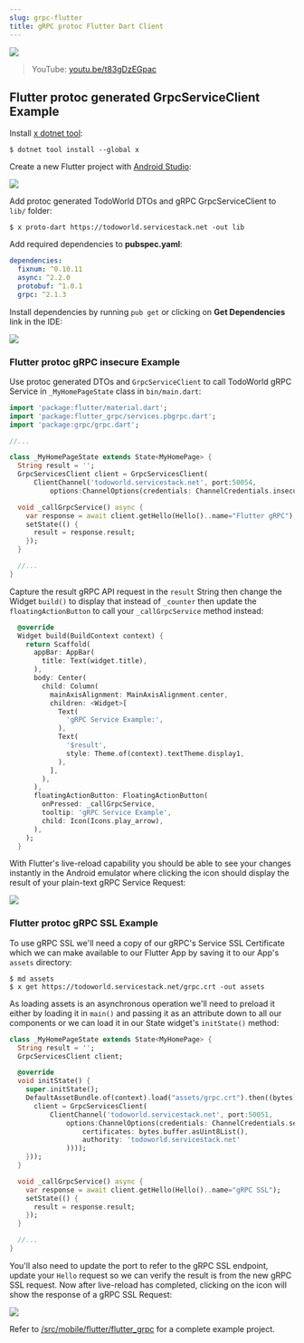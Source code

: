 ```yaml
---
slug: grpc-flutter
title: gRPC protoc Flutter Dart Client
---
```


[![](https://raw.githubusercontent.com/NetCoreApps/todo-world/master/src/TodoWorld/wwwroot/assets/img/flutter/flutter-grpc-ssl.png)](https://youtu.be/t83gDzEGpac)

> YouTube: [youtu.be/t83gDzEGpac](https://youtu.be/t83gDzEGpac)

## Flutter protoc generated GrpcServiceClient Example

Install [x dotnet tool](https://docs.servicestack.net/dotnet-tool):
    
    $ dotnet tool install --global x 

Create a new Flutter project with [Android Studio](https://developer.android.com/studio):

![](https://raw.githubusercontent.com/NetCoreApps/todo-world/master/src/TodoWorld/wwwroot/assets/img/flutter/new-flutter-project.png)

Add protoc generated TodoWorld DTOs and gRPC GrpcServiceClient to `lib/` folder:

    $ x proto-dart https://todoworld.servicestack.net -out lib

Add required dependencies to **pubspec.yaml**:

```yaml
dependencies:
  fixnum: ^0.10.11
  async: ^2.2.0
  protobuf: ^1.0.1
  grpc: ^2.1.3
```

Install dependencies by running `pub get` or clicking on **Get Dependencies** link in the IDE:

![](https://raw.githubusercontent.com/NetCoreApps/todo-world/master/src/TodoWorld/wwwroot/assets/img/flutter/pub-get.png)

### Flutter protoc gRPC insecure Example

Use protoc generated DTOs and `GrpcServiceClient` to call TodoWorld gRPC Service in `_MyHomePageState`
class in `bin/main.dart`:

```dart
import 'package:flutter/material.dart';
import 'package:flutter_grpc/services.pbgrpc.dart';
import 'package:grpc/grpc.dart';

//...

class _MyHomePageState extends State<MyHomePage> {
  String result = '';
  GrpcServicesClient client = GrpcServicesClient(
      ClientChannel('todoworld.servicestack.net', port:50054,
          options:ChannelOptions(credentials: ChannelCredentials.insecure())));

  void _callGrpcService() async {
    var response = await client.getHello(Hello()..name="Flutter gRPC");
    setState(() {
      result = response.result;
    });
  }

  //...
}
```

Capture the result gRPC API request in the `result` String then change the Widget `build()` to 
display that instead of `_counter` then update the `floatingActionButton` to call your `_callGrpcService`
method instead:

```dart
  @override
  Widget build(BuildContext context) {
    return Scaffold(
      appBar: AppBar(
        title: Text(widget.title),
      ),
      body: Center(
        child: Column(
          mainAxisAlignment: MainAxisAlignment.center,
          children: <Widget>[
            Text(
              'gRPC Service Example:',
            ),
            Text(
              '$result',
              style: Theme.of(context).textTheme.display1,
            ),
          ],
        ),
      ),
      floatingActionButton: FloatingActionButton(
        onPressed: _callGrpcService,
        tooltip: 'gRPC Service Example',
        child: Icon(Icons.play_arrow),
      ),
    );
  }
```

With Flutter's live-reload capability you should be able to see your changes instantly in the Android emulator
where clicking the icon should display the result of your plain-text gRPC Service Request:

![](https://raw.githubusercontent.com/NetCoreApps/todo-world/master/src/TodoWorld/wwwroot/assets/img/flutter/flutter-grpc-insecure.png)

### Flutter protoc gRPC SSL Example

To use gRPC SSL we'll need a copy of our gRPC's Service SSL Certificate which we can make available to our
Flutter App by saving it to our App's `assets` directory:

    $ md assets
    $ x get https://todoworld.servicestack.net/grpc.crt -out assets

As loading assets is an asynchronous operation we'll need to preload it either by loading it in `main()` and
passing it as an attribute down to all our components or we can load it in our State widget's `initState()`
method:

```dart
class _MyHomePageState extends State<MyHomePage> {
  String result = '';
  GrpcServicesClient client;

  @override
  void initState() {
    super.initState();
    DefaultAssetBundle.of(context).load("assets/grpc.crt").then((bytes) => setState(() {
      client = GrpcServicesClient(
          ClientChannel('todoworld.servicestack.net', port:50051,
              options:ChannelOptions(credentials: ChannelCredentials.secure(
                  certificates: bytes.buffer.asUint8List(),
                  authority: 'todoworld.servicestack.net'
              ))));
    }));
  }

  void _callGrpcService() async {
    var response = await client.getHello(Hello()..name="gRPC SSL");
    setState(() {
      result = response.result;
    });
  }

  //...
}
```

You'll also need to update the port to refer to the gRPC SSL endpoint, update your `Hello` request
so we can verify the result is from the new gRPC SSL request. Now after live-reload has completed,
clicking on the icon will show the response of a gRPC SSL Request:

![](https://raw.githubusercontent.com/NetCoreApps/todo-world/master/src/TodoWorld/wwwroot/assets/img/flutter/flutter-grpc-ssl.png)

Refer to [/src/mobile/flutter/flutter_grpc](https://github.com/NetCoreApps/todo-world/tree/master/src/mobile/flutter/flutter_grpc)
for a complete example project.
